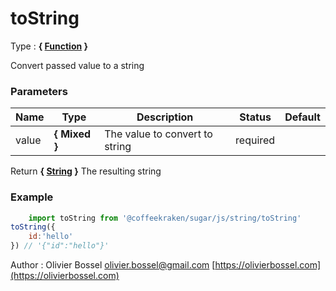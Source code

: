# toString

<!-- @namespace: sugar.js.string.toString -->

Type : **{ [Function](https://developer.mozilla.org/fr/docs/Web/JavaScript/Reference/Objets_globaux/Function) }**


Convert passed value to a string



### Parameters
Name  |  Type  |  Description  |  Status  |  Default
------------  |  ------------  |  ------------  |  ------------  |  ------------
value  |  **{ Mixed }**  |  The value to convert to string  |  required  |

Return **{ [String](https://developer.mozilla.org/fr/docs/Web/JavaScript/Reference/Objets_globaux/String) }** The resulting string

### Example
```js
	import toString from '@coffeekraken/sugar/js/string/toString'
toString({
	id:'hello'
}) // '{"id":"hello"}'
```
Author : Olivier Bossel [olivier.bossel@gmail.com](mailto:olivier.bossel@gmail.com) [https://olivierbossel.com](https://olivierbossel.com)